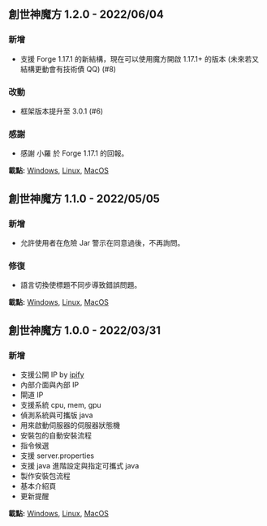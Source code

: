 ## 創世神魔方 1.2.0 - 2022/06/04

### 新增

- 支援 Forge 1.17.1 的新結構，現在可以使用魔方開啟 1.17.1+ 的版本 (未來若又結構更動會有技術債 QQ) (#8)

### 改動

- 框架版本提升至 3.0.1 (#6)

### 感謝

- 感謝 小羅 於 Forge 1.17.1 的回報。

**載點:**
[Windows](https://github.com/MinecraftCube/MinecraftCubeDesktop/releases/download/v1.2.0/windows-release-v1.2.0.zip),
[Linux](https://github.com/MinecraftCube/MinecraftCubeDesktop/releases/download/v1.2.0/linux-release-v1.2.0.zip),
[MacOS](https://github.com/MinecraftCube/MinecraftCubeDesktop/releases/download/v1.2.0/macos-release-v1.2.0.zip)

## 創世神魔方 1.1.0 - 2022/05/05

### 新增

- 允許使用者在危險 Jar 警示在同意過後，不再詢問。

### 修復

- 語言切換使標題不同步導致錯誤問題。

**載點:**
[Windows](https://github.com/MinecraftCube/MinecraftCubeDesktop/releases/download/v1.1.0/windows-release-v1.1.0.zip),
[Linux](https://github.com/MinecraftCube/MinecraftCubeDesktop/releases/download/v1.1.0/linux-release-v1.1.0.zip),
[MacOS](https://github.com/MinecraftCube/MinecraftCubeDesktop/releases/download/v1.1.0/macos-release-v1.1.0.zip)

## 創世神魔方 1.0.0 - 2022/03/31

### 新增

- 支援公開 IP by [ipify](https://www.ipify.org/)
- 內部介面與內部 IP
- 閘道 IP
- 支援系統 cpu, mem, gpu
- 偵測系統與可攜版 java
- 用來啟動伺服器的伺服器狀態機
- 安裝包的自動安裝流程
- 指令候選
- 支援 server.properties
- 支援 java 進階設定與指定可攜式 java
- 製作安裝包流程
- 基本介紹頁
- 更新提醒

**載點:**
[Windows](https://github.com/MinecraftCube/MinecraftCubeDesktop/releases/download/v1.0.0/windows-release-v1.0.0.zip),
[Linux](https://github.com/MinecraftCube/MinecraftCubeDesktop/releases/download/v1.0.0/linux-release-v1.0.0.zip),
[MacOS](https://github.com/MinecraftCube/MinecraftCubeDesktop/releases/download/v1.0.0/macos-release-v1.0.0.zip)

<!-- ## 創世神魔方 0.0.2 - 2022/03/29

### 新增

- 多語言標題
- Logo

### 修改

- Readme

**載點:**
[Windows](https://github.com/MinecraftCube/MinecraftCubeDesktop/releases/download/v0.0.2/windows-release-v0.0.2.zip),
[Linux](https://github.com/MinecraftCube/MinecraftCubeDesktop/releases/download/v0.0.2/linux-release-v0.0.2.zip),
[MacOS](https://github.com/MinecraftCube/MinecraftCubeDesktop/releases/download/v0.0.2/macos-release-v0.0.2.zip)

## 創世神魔方 0.0.1 - 2022/03/28

### 新增

- 支援公開 IP by [ipify](https://www.ipify.org/)
- 內部介面與內部 IP
- 閘道 IP
- 支援系統 cpu, mem, gpu
- 偵測系統與可攜版 java
- 用來啟動伺服器的伺服器狀態機
- 安裝包的自動安裝流程
- 指令候選
- 支援 server.properties
- 支援 java 進階設定與指定可攜式 java
- 製作安裝包流程
- 基本介紹頁
- 更新提醒 -->
